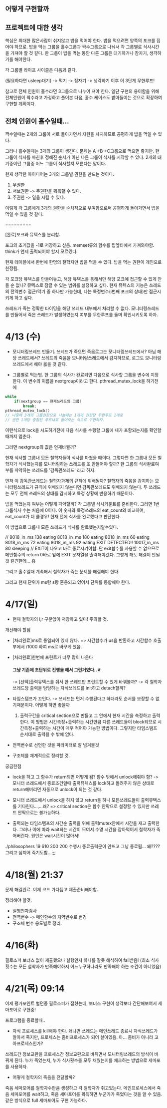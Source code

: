 ## 어떻게 구현할까

## 프로젝트에 대한 생각

핵심은 최대한 많은사람이 쉬지않고 밥을 먹어야 한다.
밥을 먹으려면 양쪽의 포크를 집어야 하므로.
밥을 먹는 그룹을 홀수그룹과 짝수그룹으로 나눠서 각 그룹별로 식사시간을 가져야 할 것 같다.
한 그룹이 밥을 먹는 동안 다른 그룹은 대기하거나 잠자기, 생각하기를 해야한다.

각 그룹별 라이프 사이클은 다음과 같다.

(필요하다면 usleep대기) -> 먹기 -> 잠자기 -> 생각하기
					  이후 이 3단계 무한루프!

참고로 전체 인원이 홀수라면 3그룹으로 나누어 져야 한다.
일단 구현의 용이함을 위해 전체인원이 짝수라고 가정하고 풀어본 다음,
홀수 케이스도 받아들이는 것으로 확장하여 구현할 계획이다.

## 전체 인원이 홀수일때...

짝수일때는 2개의 그룹이 서로 돌아가면서 자원을 차지하므로 공평하게 밥을 먹일 수 있다.

그러나 홀수일때는 3개의 그룹이 생긴다.
문제는 A->B->C그룹으로 먹으면 좋지만.
한 그룹이 식사를 마친후 정해진 순서가 아닌 다른 그룹이 식사를 시작할 수 있다.
2개의 대기중이던 그룹중 어느 그룹이 식사할지 모른다는 말이다.

현재 생각한 아이디어는 3개의 그룹별 권한을 만드는 것이다.

1. 무권한
2. 서브권한 -> 주권한을 획득할 수 있다.
3. 주권한 -> 일을 시킬 수 있다.

이렇게 각 그룹에게 3개의 권한을 순차적으로 부여함으로써
공평하게 돌아가면서 밥을 먹일 수 있을 것 같다.

=========

[완료]포크와 뮤텍스를 분리함.

포크의 초기값을 -1로 저장하고 싶음. memset류의 함수를 립엪티에서 가져와야함.
think가 언제 출력되어야 할지 모르겠다.

현재 테이블에서 한번에 한명의 철학자만 밥을 먹을 수 있다.
밥을 먹는 권한이 개인으로 한정됨.

각 포크당 뮤텍스를 만들어놓고, 해당 뮤텍스를 통해서만 해당 포크에 접근할 수 있게 만들 순 없나?
뮤텍스로 잠글 수 있는 범위를 설정하고 싶다.
현재 뮤텍스의 기능은 쓰레드의 전역변수 접근/막기 중 하나만 가능한데,
나는 특정변수(i번째 포크의 상태)만 접근시키게 하고 싶다.

쓰레드가 죽는 정확한 타이밍을 해당 쓰레드 내부에서 처리할 수 없다.
모니터링쓰레드를 만들어서 죽은 쓰레드가 발생하였는지 여부를 무한루프를 돌며 확인시키도록 하자.


# 4/13 (수)

- 모니터링쓰레드 만들기.
쓰레드가 죽으면 죽음로그는 모니터링쓰레드에서? 아님 해당 쓰레드에서?
쓰레드의 죽음을 모니터링쓰레드에서 감지하므로, 로그도 모니터링쓰레드에서 해야 옳을 것 같다.

- 그룹별로 먹는법.
한 그룹의 식사가 완료되면 다음으로 식사할 그룹을 변수에 지정한다.
이 변수의 이름을 nextgroup이라고 한다.
pthread_mutex_lock을 하기전에
```C
while
	if(nextgroup == 현재쓰레드의 그룹)
		break;
pthread_mutex_lock()
// 나중에 3개의 그룹권한으로 나눌때는 1개의 권한당 무한루프 1개로
// 권한 1개당 중첩된 루프내로 들어오는 식으로 구현하자.
```
이런식으로 lock을 시도하기전에 다음 식사를 수행할 그룹에 내가 포함되는지를 확인할때까지 멈춘다.

그러면 nextgroup의 값은 언제바뀔까?

현재 식사할 그룹내 모든 철학자들이 식사를 마쳤을 때이다.
그렇다면 한 그룹내 모든 철학자가 식사했는지를 모니터링하는 쓰레드를 또 만들어야 할까?
한 그룹의 식사완료여부를 파악하는 쓰레드를 '감독관쓰레드' 라고 하자.

먼저 이 감독관쓰레드는 철학자과제의 규칙에 위배될까?
철학자의 죽음을 감지하는 모니터링쓰레드가 규칙에 위배되지 않는다면
감독관쓰레드도 위배되지 않는다.
두 쓰레드는 모두 전체 쓰레드의 상태를 감시하고 특정 상황에 반응하기 때문이다.

밥을 먹었는지 여부는 어떻게 파악할까?
각 그룹별 식사카운트를 준비한다.
그러면 1번 그룹식사 수는 처음에 0이다.
이 숫자와 특정쓰레드의 eat_count와 비교하여, eat_count가 더 클경우!
현재 턴에 식사를 완료했다고 판단한다.

이 방법으로 그룹내 모든 쓰레드가 식사를 완료했는지알수있다.

//
8018_in_ms 138 eating
8018_in_ms 180 eating
8018_in_ms 60 eating
8018_in_ms 72 eating
8018_in_ms 92 eating
EXIT DETECTED!!
10017_in_ms 80 sleeping
//
EXIT이 나오고 바로 종료시켜야함.
단 exit함수를 사용할 수 없으므로 메인함수의 return 0바로 앞에 EXIT 문자열을 출력해야겠다.
그렇게 해도 해결이 안될 것 같긴한데...
흠

그리고 홀수일때 계속해서 철학자가 죽는 문제를 해결해야 한다.

그리고 현재 단위가 ms랑 s랑 혼용되고 있어서 단위를 통합해야 한다.

# 4/17(일)

- 현재 철학자의 l,r 구분없이 저장하고 있다! 주의할 것.

개선해야 할점

- [처리완료]ms로 통일되어 있지 않다.
	=> 시간함수가 us을 반환하고 시간함수 호출부에서 /1000 하여 ms로 바꾸게 했음.
- [처리완료]한번에 프린트가 너무 많이 나온다
	#### 그냥 기존에 초단위로 진행을 해서 그런거였다..ㅎ
	-> [선택]출력뮤텍스를 줘서 한 쓰레드만 프린트할 수 있게 바꿔볼까?
	-> 각 철학자쓰레드당 출력을 담당하는 자식쓰레드를 init하고 detach할까?
- 타임스탬프가 꼬인다.
	-> 쓰레드는 먼저 수행된다고 하더라도 순서를 보장할 수 없기때문이다.
		어떻게 하면 좋을까
	1. 출력구간을 critical section으로 만들고 그 안에서 현재 시간을 측정하고 출력한다.
		이 방법은 시간측정+출력하는 시간만큼 다른 쓰레드들이 block되므로 시간측정+출력하는 시간이 매우 적어야 가능한 방법이다.
		그렇지만 타임스탬프 순서대로 출력될 수 밖에 없다.


- 전역변수로 선언한 것을 파라미터로 잘 넘겨볼것
- 구조체를 체계적으로 정리할 것.


궁금한점

- lock을 하고 그 함수가 return되면 어떻게 됨? 함수 밖에서 unlock해줘야 함?
-> 모니터 쓰레드에서 종료조건일때 출력뮤텍스를 lock하고 돌려주지 않은 상태로 return해버리면
	자동으로 unlock이 되는 것 같다.

- 모니터 쓰레드에서 unlock을 하지 않고 return을 하니 모든쓰레드들이 출력뮤텍스를 기다린다...,...왜?
=> critical section은 함수 안팍으로 설정할 수 있지만 쓰레드 안팍으로는 불가능하다.

- 출력되는 타임스탬프의 시간순 출력을 위해 출력mutex안에서 시간을 재고 출력한다.
 그러나 이에 따라 wait되는 시간이 모여서 수명 시간을 잡아먹어서 철학자가 죽어버린다.
 원인은 wait시간이 많아서!


 ./philosophers 19 610 200 200
 수행시 종료출력문이 안뜨고 그냥 종료됨... 왜????
 그리고 심지어 죽기도함...;;;


# 4/18(월) 21:37

문제 해결완료. 이제 코드 가다듬고 제출준비해야함.

정리해야 할것.

- 실행인자검사
- 전역변수 -> 메인함수의 지역변수로 변경
- 구조체 변수 용도별로 정리.

# 4/16(화)

필로소퍼 보너스 없이 제출했으나 실행인자 하나를 잘못 해석하여 fail받음!
(최소 식사횟수는 모든 철학자가 만족해야하지 어느누구하나라도 만족해야 하는 조건이 아니었음)

# 4/21(목) 09:14

어제 평가포인트 벌던중 필로소퍼가 잡혔는데, 보너스 구현이 생각보다 간단해보여서 세마포어로 구현중!

프로그램을 종료할때..

- 자식 프로세스를 kill해야 한다.
왜냐면 쓰레드는 메인쓰레드 종료시 자식쓰레드가 알아서 죽지만, 프로세스는 좀비프로세스가 되어 살아있음.
아... 좀비가 아니라 고아프로세스인가?

쓰레드간 정보교환을 프로세스간 정보교환으로 바뀌면서
모니터링쓰레드의 방식이 바뀌게 된다.
누가 죽었는지, 누가 식사횟수를 모두 채웠는지를 체크하는 방법으로 세마포를 사용하자.


- 어떻게 철학자의 죽음을 전달할까?

죽음 세마포어를 철학자수만큼 생성하고 각 철학자가 쥐고있는다.
메인프로세스에서 죽음 세마포어를 wait하고, 죽음 세마포어를 획득하면 누군가가 죽었다는 것을 알 수 있음.
같은 방식으로 full 세마포어도 구현 가능하다.


